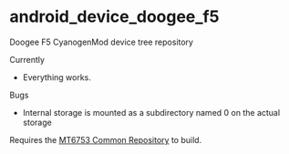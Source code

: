 # android_device_doogee_f5
Doogee F5 CyanogenMod device tree repository

Currently
* Everything works.

Bugs
* Internal storage is mounted as a subdirectory named 0 on the actual storage

Requires the [MT6753 Common Repository](https://github.com/visi0nary/android_device_mt6753_common) to build.
